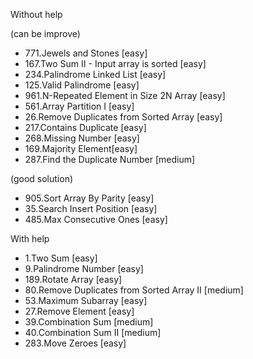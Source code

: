 Without help 

(can be improve)

- 771.Jewels and Stones [easy]
- 167.Two Sum II - Input array is sorted [easy]
- 234.Palindrome Linked List [easy]
- 125.Valid Palindrome [easy]   
- 961.N-Repeated Element in Size 2N Array [easy] 
- 561.Array Partition I [easy]
- 26.Remove Duplicates from Sorted Array [easy]
- 217.Contains Duplicate [easy]
- 268.Missing Number [easy]
- 169.Majority Element[easy]
- 287.Find the Duplicate Number [medium]

(good solution)

- 905.Sort Array By Parity [easy] 
- 35.Search Insert Position [easy]
- 485.Max Consecutive Ones [easy]

With help

- 1.Two Sum [easy] 
- 9.Palindrome Number [easy]
- 189.Rotate Array [easy]
- 80.Remove Duplicates from Sorted Array II [medium]
- 53.Maximum Subarray [easy]
- 27.Remove Element [easy]
- 39.Combination Sum [medium]
- 40.Combination Sum II [medium]
- 283.Move Zeroes [easy]




   